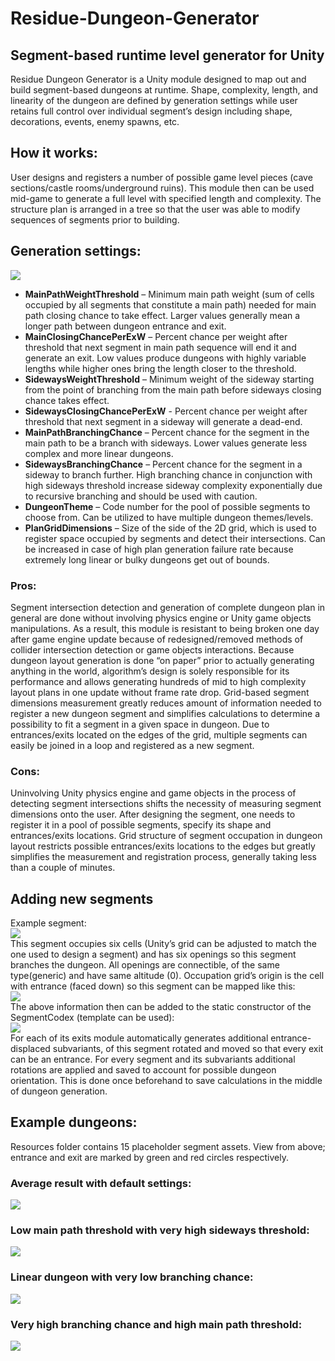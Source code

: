 # Residue-Dungeon-Generator
## Segment-based runtime level generator for Unity
Residue Dungeon Generator is a Unity module designed to map out and build segment-based dungeons at runtime. Shape, complexity, length, and linearity of the dungeon are defined by generation settings while user retains full control over individual segment’s design including shape, decorations, events, enemy spawns, etc.  

## How it works:
User designs and registers a number of possible game level pieces (cave sections/castle rooms/underground ruins). This module then can be used mid-game to generate a full level with specified length and complexity. The structure plan is arranged in a tree so that the user was able to modify sequences of segments prior to building.  

## Generation settings:  
<img src="Images/Settings.bmp">

- **MainPathWeightThreshold** – Minimum main path weight (sum of cells occupied by all segments that constitute a main path) needed for main path closing chance to take effect. Larger values generally mean a longer path between dungeon entrance and exit.  
- **MainClosingChancePerExW** – Percent chance per weight after threshold that next segment in main path sequence will end it and generate an exit. Low values produce dungeons with highly variable lengths while higher ones bring the length closer to the threshold.
- **SidewaysWeightThreshold** – Minimum weight of the sideway starting from the point of branching from the main path before sideways closing chance takes effect.
- **SidewaysClosingChancePerExW** - Percent chance per weight after threshold that next segment in a sideway will generate a dead-end.
- **MainPathBranchingChance** – Percent chance for the segment in the main path to be a branch with sideways. Lower values generate less complex and more linear dungeons.
- **SidewaysBranchingChance** – Percent chance for the segment in a sideway to branch further. High branching chance in conjunction with high sideways threshold increase sideway complexity exponentially due to recursive branching and should be used with caution.
- **DungeonTheme** – Code number for the pool of possible segments to choose from. Can be utilized to have multiple dungeon themes/levels.
- **PlanGridDimensions** – Size of the side of the 2D grid, which is used to register space occupied by segments and detect their intersections. Can be increased in case of high plan generation failure rate because extremely long linear or bulky dungeons get out of bounds.  

### Pros:  
Segment intersection detection and generation of complete dungeon plan in general are done without involving physics engine or Unity game objects manipulations. As a result, this module is resistant to being broken one day after game engine update because of redesigned/removed methods of collider intersection detection or game objects interactions. 
Because dungeon layout generation is done “on paper” prior to actually generating anything in the world, algorithm’s design is solely responsible for its performance and allows generating hundreds of mid to high complexity layout plans in one update without frame rate drop. 
Grid-based segment dimensions measurement greatly reduces amount of information needed to register a new dungeon segment and simplifies calculations to determine a possibility to fit a segment in a given space in dungeon. Due to entrances/exits located on the edges of the grid, multiple segments can easily be joined in a loop and registered as a new segment.

### Cons:  
Uninvolving Unity physics engine and game objects in the process of detecting segment intersections shifts the necessity of measuring segment dimensions onto the user. After designing the segment, one needs to register it in a pool of possible segments, specify its shape and entrances/exits locations.
Grid structure of segment occupation in dungeon layout restricts possible entrances/exits locations to the edges but greatly simplifies the measurement and registration process, generally taking less than a couple of minutes.

## Adding new segments  
Example segment:  
<img src="Images/Seg.jpg">  
This segment occupies six cells (Unity’s grid can be adjusted to match the one used to design a segment) and has six openings so this segment branches the dungeon.  All openings are connectible, of the same type(generic) and have same altitude (0). Occupation grid’s origin is the cell with entrance (faced down) so this segment can be mapped like this:  
<img src="Images/SegMapped.jpg">  
The above information then can be added to the static constructor of the SegmentCodex (template can be used):  
<img src="Images/Codex.bmp">  
For each of its exits module automatically generates additional entrance-displaced subvariants, of this segment rotated and moved so that every exit can be an entrance. For every segment and its subvariants additional rotations are applied and saved to account for possible dungeon orientation. This is done once beforehand to save calculations in the middle of dungeon generation.  

## Example dungeons: 
Resources folder contains 15 placeholder segment assets. View from above; entrance and exit are marked by green and red circles respectively.  
### Average result with default settings:  
<img src="Images/D1.jpg">  
  
### Low main path threshold with very high sideways threshold:  
<img src="Images/D2.jpg">  
  
### Linear dungeon with very low branching chance:  
<img src="Images/D4.jpg">  
  
### Very high branching chance and high main path threshold:  
<img src="Images/D3.jpg">  



